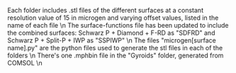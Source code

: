 Each folder includes .stl files of the different surfaces at a constant resolution value of 15 in microgen and varying offset values, listed in the name of each file \n
The surface-functions file has been updated to include the combined surfaces: Schwarz P + Diamond + F-RD as "SDFRD" and Schwarz P + Split-P + IWP as "SSPIWP" \n
The files "microgen[surface name].py" are the python files used to generate the stl files in each of the folders \n
There's one .mphbin file in the "Gyroids" folder, generated from COMSOL \n
